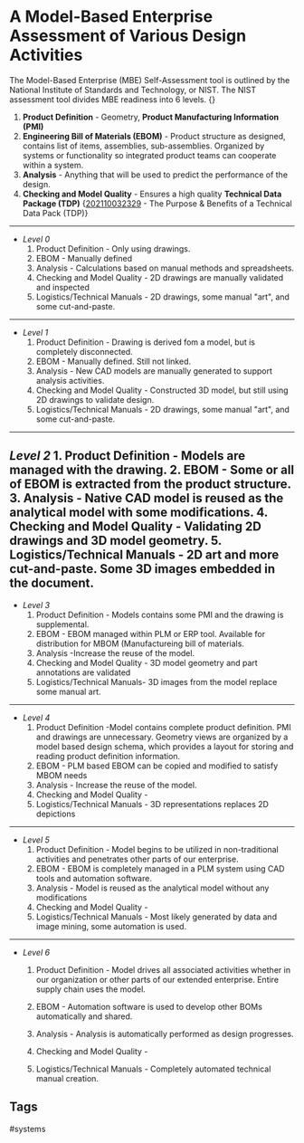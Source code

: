 # A Model-Based Enterprise Assessment of Various Design Activities  

The Model-Based Enterprise (MBE) Self-Assessment tool is outlined by the National Institute of Standards and Technology, or NIST. The NIST assessment tool divides MBE readiness into 6 levels. {}

1. **Product Definition** - Geometry, **Product Manufacturing Information (PMI)**
2. **Engineering Bill of Materials (EBOM)** - Product structure as designed, contains list of items, assemblies, sub-assemblies. Organized by systems or functionality so integrated product teams can cooperate within a system.
3. **Analysis** - Anything that will be used to predict the performance of the design.
4. **Checking and Model Quality** - Ensures a high quality **Technical Data Package (TDP)**
{[202110032329](../202110032329) - The Purpose & Benefits of a Technical Data Pack (TDP)}

---
* *Level 0*
	1. Product Definition - Only using drawings.
	2. EBOM - Manually defined
	3. Analysis - Calculations based on manual methods and spreadsheets.
	4. Checking and Model Quality - 2D drawings are manually validated and inspected
	5. Logistics/Technical Manuals - 2D drawings, some manual "art", and some cut-and-paste.
---
* *Level 1*
	1. Product Definition - Drawing is derived fom a model, but is completely disconnected.
	2. EBOM - Manually defined. Still not linked.
	3. Analysis - New CAD models are manually generated to support analysis activities.
	4. Checking and Model Quality - Constructed 3D model, but still using 2D drawings to validate design.
	5. Logistics/Technical Manuals - 2D drawings, some manual "art", and some cut-and-paste.

---
*Level 2*
    1. Product Definition - Models are managed with the drawing.
    2. EBOM - Some or all of EBOM is extracted from the product structure.
    3. Analysis - Native CAD model is reused as the analytical model with some modifications.
    4. Checking and Model Quality - Validating 2D drawings and 3D model geometry.
	5. Logistics/Technical Manuals - 2D art and more cut-and-paste. Some 3D images embedded in the document.
---
* *Level 3*
    1. Product Definition - Models contains some PMI and the drawing is supplemental.
    2. EBOM - EBOM managed within PLM or ERP tool. Available for distribution for MBOM (Manufactureing bill of materials.
    3. Analysis -Increase the reuse of the model.
    4. Checking and Model Quality - 3D model geometry and part annotations are validated
	5. Logistics/Technical Manuals- 3D images from the model replace some manual art.
---
* *Level 4*
    1. Product Definition -Model contains complete product definition. PMI and drawings are unnecessary. Geometry views are organized by a model based design schema, which provides a layout for storing and reading product definition information.
    2. EBOM - PLM based EBOM can be copied and modified to satisfy MBOM needs
    3. Analysis -  Increase the reuse of the model.
	4. Checking and Model Quality -
	5. Logistics/Technical Manuals - 3D representations replaces 2D depictions
---
* *Level 5*        
	1. Product Definition - Model begins to be utilized in non-traditional activities and penetrates other parts of our enterprise.
    2. EBOM - EBOM is completely managed in a PLM system using CAD tools and automation software.
    3. Analysis - Model is reused as the analytical model without any modifications
	4. Checking and Model Quality -
	5. Logistics/Technical Manuals - Most likely generated by data and image mining, some automation is used.
---
* *Level 6*
    1. Product Definition - Model drives all associated activities whether in our organization or other parts of our extended enterprise. Entire supply chain uses the model.
    2. EBOM - Automation software is used to develop other BOMs automatically and shared.
    3. Analysis - Analysis is automatically performed as design progresses.

    4. Checking and Model Quality -
	5. Logistics/Technical Manuals - Completely automated technical manual creation.

## Tags
#systems
